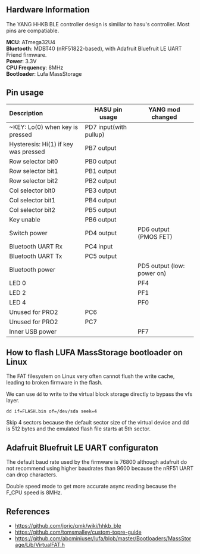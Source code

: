 ## Hardware Information

The YANG HHKB BLE controller design is similiar to hasu's
controller. Most pins are compatiable.

**MCU**: ATmega32U4  
**Bluetooth**:  MDBT40 (nRF51822-based), with Adafruit Bluefruit LE UART Friend firmware.  
**Power**: 3.3V  
**CPU Frequency**: 8MHz  
**Bootloader**: Lufa MassStorage  

## Pin usage

| Description                          | HASU pin usage         | YANG mod changed           |
|:------------------------------------ | ---------------------- | -------------------------- |
| ~KEY: Lo(0) when key is pressed      | PD7 input(with pullup) |                            |
| Hysteresis: Hi(1) if key was pressed | PB7 output             |                            |
| Row selector bit0                    | PB0 output             |                            |
| Row selector bit1                    | PB1 output             |                            |
| Row selector bit2                    | PB2 output             |                            |
| Col selector bit0                    | PB3 output             |                            |
| Col selector bit1                    | PB4 output             |                            |
| Col selector bit2                    | PB5 output             |                            |
| Key unable                           | PB6 output             |                            |
| Switch power                         | PD4 output             | PD6 output (PMOS FET)      |
| Bluetooth UART Rx                    | PC4 input              |                            |
| Bluetooth UART Tx                    | PC5 output             |                            |
| Bluetooth power                      |                        | PD5 output (low: power on) |
| LED 0                                |                        | PF4                        |
| LED 2                                |                        | PF1                        |
| LED 4                                |                        | PF0                        |
| Unused for PRO2                      | PC6                    |                            |
| Unused for PRO2                      | PC7                    |                            |
| Inner USB power                      |                        | PF7                        |

## How to flash LUFA MassStorage bootloader on Linux

The FAT filesystem on Linux very often cannot flush the write cache,
leading to broken firmware in the flash.

We can use `dd` to write to the virtual block storage directly to
bypass the vfs layer.

```
dd if=FLASH.bin of=/dev/sda seek=4
```

Skip 4 sectors because the default sector size of the virtual device
and dd is 512 bytes and the emulated flash file starts at 5th sector.

## Adafruit Bluefruit LE UART configuraton

The default baud rate used by the firmware is 76800 although adafruit
do not recommend using higher baudrates than 9600 because the nRF51
UART can drop characters.

Double speed mode to get more accurate async reading because the F_CPU
speed is 8MHz.

## References

* https://github.com/joric/qmk/wiki/hhkb_ble
* https://github.com/tomsmalley/custom-topre-guide
* https://github.com/abcminiuser/lufa/blob/master/Bootloaders/MassStorage/Lib/VirtualFAT.h
